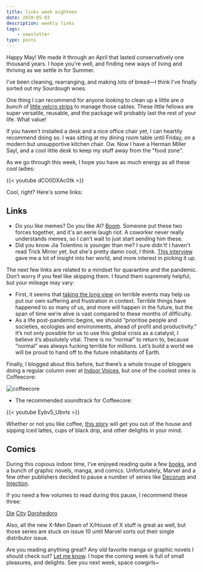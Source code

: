 ```yaml
---
title: links week eighteen
date: 2020-05-03
description: weekly links
tags: 
    - newsletter
type: posts
---
```


Happy May! We made it through an April that lasted conservatively one thousand years. I hope you're well, and finding new ways of living and thriving as we settle in for Summer. 

I've been cleaning, rearranging, and making lots of bread—I think I've finally sorted out my Sourdough woes.

One thing I can recommend for anyone looking to clean up a little are *a bunch* of [little velcro strips](https://www.amazon.com/VELCRO-Brand-Reusable-Fastening-Organizing/dp/B001E1Y5O6) to manage those cables. These little fellows are super versatile, reusable, and the package will probably last the rest of your life. What value!

If you haven't installed a desk and a nice office chair yet, I can heartily recommend doing so. I was sitting at my dining room table until Friday, on a modern but unsupportive kitchen chair. Ow. Now I have a Herman Miller Sayl, and a cool little desk to keep my stuff away from the "food zone". 

As we go through this week, I hope you have as much energy as all these cool ladies:

{{< youtube dCO0DXAc0tk >}}

Cool, right? Here's some links:

## Links

- Do you like memes? Do you like AI? [Boom](https://imgflip.com/ai-meme?fbclid=IwAR2Z87afCI_yG2HsTyRgoa1yp5MytCPW2OB-X_TkttmJegoHnYp9BGolTg0). Someone put these two forces together, and it's an eerie laugh riot. A coworker never really understands memes, so I can't wait to just start sending him these.
- Did you know Jia Tolentino is younger than me? I sure didn't! I haven't read Trick Mirror yet, but she's pretty damn cool, I think. [This interview](https://www.rollingstone.com/culture/culture-features/jia-tolentino-interview-trick-mirror-962686/) gave me a lot of insight into her world, and more interest in picking it up.

The next few links are related to a mindset for quarantine and the pandemic. Don’t worry if you feel like skipping them. I found them supremely helpful, but your mileage may vary:

- First, it seems that [taking the long view](https://www.raptitude.com/2020/04/take-the-long-view/) on terrible events may help us put our own suffering and frustration in context. Terrible things have happened to so many of us, and more will happen in the future, but the span of time we’re alive is vast compared to these months of difficulty.
- As a life post-pandemic begins, we should “prioritise people and societies, ecologies and environments, ahead of profit and productivity.” It’s not only possible for us to use this global crisis as a catalyst, I believe it’s absolutely vital. There is no “normal” to return to, because “normal” was always fucking terrible for millions. Let’s build a world we will be proud to hand off to the future inhabitants of Earth.

Finally, I blogged about this before, but there’s a whole troupe of bloggers doing a regular column over at [Indoor Voices](https://indoor-voices.blogspot.com/), but one of the coolest ones is Coffeecore:

![coffeecore](https://1.bp.blogspot.com/-ob-X-j_hHS8/XqkGuwjkc1I/AAAAAAAAK4w/oGC5MO2D6QkSBCvIzp_zH5uQjmeqW109ACLcBGAsYHQ/s1600/sailorroundwindow.gif)

- The recommended soundtrack for Coffeecore:

{{< youtube Eybv5_Ubvts >}}

Whether or not you like coffee, [this story](https://indoor-voices.blogspot.com/2020/05/coffeecore-on-city.html) will get you out of the house and sipping iced lattes, cups of black drip, and other delights in your mind. 

## Comics

During this copious indoor time, I’ve enjoyed reading quite a few [books](https://www.brookshelley.com/books), and a bunch of graphic novels, manga, and comics. Unfortunately, Marvel and a few other publishers decided to pause a number of series like [Decorum](https://imagecomics.com/comics/releases/decorum-1) and [Injection](https://bookshop.org/books/injection-volume-1/9781632154798).

If you need a few volumes to read during this pause, I recommend these three:

[Die](https://bookshop.org/books/die-volume-1-fantasy-heartbreaker/9781534312708)
[City](https://bookshop.org/books/city-1/9781945054785)
[Dorohedoro](https://bookshop.org/books?keywords=Dorohedoro)

Also, all the new X-Men Dawn of X/House of X stuff is great as well, but those series are stuck on issue 10 until Marvel sorts out their single distributor issue. 

Are you reading anything great? Any old favorite manga or graphic novels I should check out? [Let me know](mailto:brookshelley@gmail.com). I hope the coming week is full of small pleasures, and delights. See you next week, space cowgirls~

